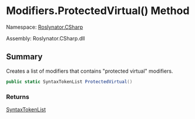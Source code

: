 # Modifiers\.ProtectedVirtual\(\) Method

Namespace: [Roslynator.CSharp](../../README.md)

Assembly: Roslynator\.CSharp\.dll

## Summary

Creates a list of modifiers that contains "protected virtual" modifiers\.

```csharp
public static SyntaxTokenList ProtectedVirtual()
```

### Returns

[SyntaxTokenList](https://docs.microsoft.com/en-us/dotnet/api/microsoft.codeanalysis.syntaxtokenlist)

